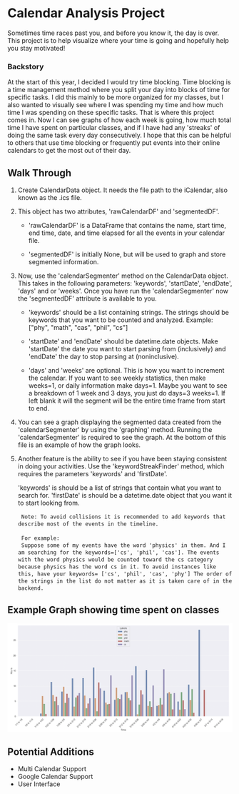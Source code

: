 # Calendar Analysis Project
Sometimes time races past you, and before you know it, the day is over. This project is to help visualize where your time is going and hopefully help you stay motivated!

### Backstory
At the start of this year, I decided I would try time blocking. Time blocking is a time management method where you split your day into blocks of time for specific tasks. I did this mainly to be more organized for my classes, but I also wanted to visually see where I was spending my time and how much time I was spending on these specific tasks. That is where this project comes in. Now I can see graphs of how each week is going, how much total time I have spent on particular classes, and if I have had any 'streaks' of doing the same task every day consecutively. I hope that this can be helpful to others that use time blocking or frequently put events into their online calendars to get the most out of their day.

## Walk Through
1. Create CalendarData object. It needs the file path to the iCalendar, also known as the .ics file.

2. This object has two attributes, 'rawCalendarDF' and 'segmentedDF'.  

    - 'rawCalendarDF' is a DataFrame that contains the name, start time, end time, date, and time elapsed for all the events in your calendar file. 
    
    - 'segmentedDF' is initially None, but will be used to graph and store segmented information.

3. Now, use the 'calendarSegmenter' method on the CalendarData object. This takes in the following parameters: 'keywords', 'startDate', 'endDate', 'days' and or 'weeks'. Once you have run the 'calendarSegmenter' now the 'segmentedDF' attribute is available to you.

    - 'keywords' should be a list containing strings. The strings should be keywords that you want to be counted and analyzed. Example: ["phy", "math", "cas", "phil", "cs"]

    - 'startDate' and 'endDate' should be datetime.date objects. Make 'startDate' the date you want to start parsing from (inclusively) and 'endDate' the day to stop parsing at (noninclusive). 

    - 'days' and 'weeks' are optional. This is how you want to increment the calendar. If you want to see weekly statistics, then make weeks=1, or daily information make days=1. Maybe you want to see a breakdown of 1 week and 3 days, you just do days=3 weeks=1. If left blank it will the segment will be the entire time frame from start to end.

4. You can see a graph displaying the segmented data created from the 'calendarSegmenter' by using the 'graphing' method. Running the 'calendarSegmenter' is required to see the graph. At the bottom of this file is an example of how the graph looks.

5. Another feature is the ability to see if you have been staying consistent in doing your activities. Use the 'keywordStreakFinder' method, which requires the parameters 'keywords' and 'firstDate'. 

    'keywords' is should be a list of strings that contain what you want to search for. 'firstDate' is should be a datetime.date object that you want it to start looking from.

        Note: To avoid collisions it is recommended to add keywords that describe most of the events in the timeline. 
        
        For example: 
        Suppose some of my events have the word 'physics' in them. And I am searching for the keywords=['cs', 'phil', 'cas']. The events with the word physics would be counted toward the cs category because physics has the word cs in it. To avoid instances like this, have your keywords= ['cs', 'phil', 'cas', 'phy'] The order of the strings in the list do not matter as it is taken care of in the backend.


## Example Graph showing time spent on classes
![Example Graph Image](Images/example.png)


## Potential Additions 
* Multi Calendar Support
* Google Calendar Support
* User Interface
